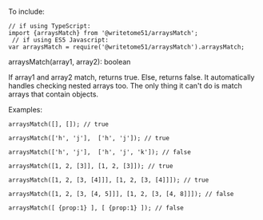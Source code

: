 To include:

	// if using TypeScript:
	import {arraysMatch} from '@writetome51/arraysMatch'; 
	 // if using ES5 Javascript:
	var arraysMatch = require('@writetome51/arraysMatch').arraysMatch;

arraysMatch(array1, array2): boolean

If array1 and array2 match, returns true.  Else, returns false.
It automatically handles checking nested arrays too.  The only thing it can't do is 
match arrays that contain objects.

Examples:

	arraysMatch([], []); // true

	arraysMatch(['h', 'j'],  ['h', 'j']); // true

	arraysMatch(['h', 'j'],  ['h', 'j', 'k']); // false

	arraysMatch([1, 2, [3]], [1, 2, [3]]); // true

	arraysMatch([1, 2, [3, [4]]], [1, 2, [3, [4]]]); // true

	arraysMatch([1, 2, [3, [4, 5]]], [1, 2, [3, [4, 8]]]); // false

	arraysMatch([ {prop:1} ], [ {prop:1} ]); // false
